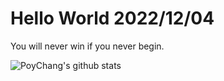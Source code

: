 # Hello World 2022/12/04

You will never win if you never begin.

![PoyChang's github stats](https://github-readme-stats.vercel.app/api?username=poychang&show_icons=true&theme=dracula)
